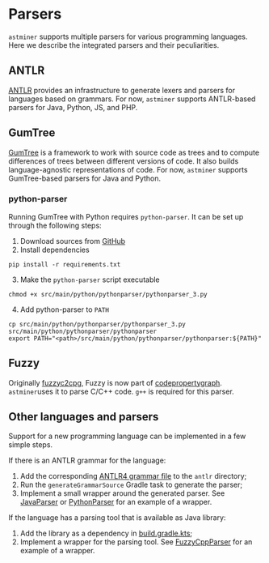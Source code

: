# Parsers

`astminer` supports multiple parsers for various programming languages.
Here we describe the integrated parsers and their peculiarities.

## ANTLR

[ANTLR](https://www.antlr.org) provides an infrastructure to generate lexers and parsers for languages based on grammars.
For now, `astminer` supports ANTLR-based parsers for Java, Python, JS, and PHP.

## GumTree

[GumTree](https://github.com/GumTreeDiff/gumtree)
is a framework to work with source code as trees and to compute differences of trees between different versions of code.
It also builds language-agnostic representations of code.
For now, `astminer` supports GumTree-based parsers for Java and Python.

### python-parser

Running GumTree with Python requires `python-parser`.
It can be set up through the following steps:
1. Download sources from [GitHub](https://github.com/JetBrains-Research/pythonparser/blob/master/)
2. Install dependencies
```shell
pip install -r requirements.txt
```
3. Make the `python-parser` script executable
```shell
chmod +x src/main/python/pythonparser/pythonparser_3.py
```
4. Add python-parser to `PATH`
```shell
cp src/main/python/pythonparser/pythonparser_3.py src/main/python/pythonparser/pythonparser
export PATH="<path>/src/main/python/pythonparser/pythonparser:${PATH}"
```

## Fuzzy

Originally [fuzzyc2cpg](https://github.com/ShiftLeftSecurity/fuzzyc2cpg), Fuzzy is
now part of [codepropertygraph](https://github.com/ShiftLeftSecurity/codepropertygraph/).
`astminer`uses it to parse C/C++ code. `g++` is required for this parser.

## Other languages and parsers

Support for a new programming language can be implemented in a few simple steps.

If there is an ANTLR grammar for the language:
1. Add the corresponding [ANTLR4 grammar file](https://github.com/antlr/grammars-v4) to the `antlr` directory;
2. Run the `generateGrammarSource` Gradle task to generate the parser;
3. Implement a small wrapper around the generated parser.
   See [JavaParser](src/main/kotlin/astminer/parse/antlr/java/JavaParser.kt) or [PythonParser](src/main/kotlin/astminer/parse/antlr/python/PythonParser.kt) for an example of a wrapper.

If the language has a parsing tool that is available as Java library:
1. Add the library as a dependency in [build.gradle.kts](/build.gradle.kts);
2. Implement a wrapper for the parsing tool.
   See [FuzzyCppParser](src/main/kotlin/astminer/parse/fuzzy/cpp/FuzzyCppParser.kt) for an example of a wrapper.
